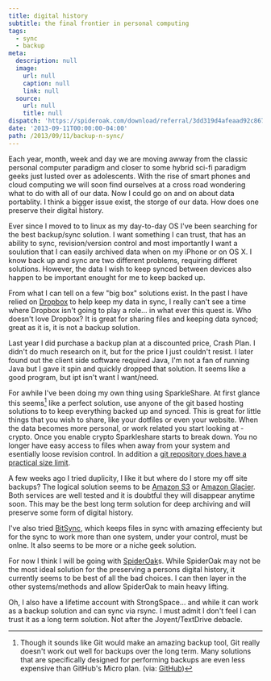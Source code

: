 ```yaml
---
title: digital history
subtitle: the final frontier in personal computing
tags:
  - sync
  - backup
meta:
  description: null
  image:
    url: null
    caption: null
    link: null
  source:
    url: null
    title: null
dispatch: 'https://spideroak.com/download/referral/3dd319d4afeaad92c8672e76c8789ef2'
date: '2013-09-11T00:00:00-04:00'
path: /2013/09/11/backup-n-sync/
---
```


Each year, month, week and day we are moving awway from the classic personal computer paradigm and closer to some hybrid sci-fi paradigm geeks just lusted over as adolescents. With the rise of smart phones and cloud computing we will soon find ourselves at a cross road wondering what to do with all of our data. Now I could go on and on about data portablity. I think a bigger issue exist, the storge of our data. How does one preserve their digital history.

Ever since I moved to to linux as my day-to-day OS I've been searching for the best backup/sync solution. I want something I can trust, that has an ability to sync, revision/version control and most importantly I want a soulution that I can easily archived data when on my iPhone or on OS X. I know back up and sync are two different problems, requiring differet solutions. However, the data I wish to keep synced between devices also happen to be important enought for me to keep backed up.

From what I can tell on a few "big box" solutions exist. In the past I have relied on [Dropbox][dropbox] to help keep my data in sync, I really can't see a time where Dropbox isn't going to play a role... in what ever this quest is. Who doesn't love Dropbox? It is great for sharing files and keeping data synced; great as it is, it is not a backup solution.

Last year I did purchase a backup plan at a discounted price, Crash Plan. I didn't do much research on it, but for the price I just couldn't resist. I later found out the client side software required Java, I'm not a fan of running Java but I gave it spin and quickly dropped that solution. It seems like a good program, but ipt isn't want I want/need.

For awhile I've been doing my own thing using SparkleShare. At first glance this seems[^gitBackup] like a perfect solution, use anyone of the git based hosting solutions to to keep everything backed up and synced. This is great for little things that you wish to share, like your dotfiles or even your website. When the data becomes more personal, or work related you start looking at -crypto. Once you enable crypto Sparkleshare starts to break down. You no longer have easy access to files when away from your system and esentially loose revision control. In addition a [git repository does have a practical size limit][gitSize].

A few weeks ago I tried duplicity, I like it but where do I store my off site backups? The logical solution seems to be [Amazon S3][amazonS3] or [Amazon Glacier][amazonGlacier]. Both services are well tested and it is doubtful they will disappear anytime soon. This may be the best long term solution for deep archiving and will preserve some form of digital history.

 I've also tried [BitSync][bitSync], which keeps files in sync with amazing effecienty but for the sync to work more than one system, under your control, must be onlne. It also seems to be more or a niche geek solution.

For now I think I will be going with [SpiderOak][spiderOak]s. While SpiderOak may not be the most ideal solution for the preserving a persons digital history, it currently seems to be best of all the bad choices. I can then layer in the other systems/methods and allow SpiderOak to main heavy lifting.

Oh, I also have a lifetime account with StrongSpace... and while it can work as a backup solution and can sync via rsync. I must admit I don't feel I can trust it as a long term solution. Not after the Joyent/TextDrive debacle.

[^gitBackup]: Though it sounds like Git would make an amazing backup tool, Git really doesn't work out well for backups over the long term. Many solutions that are specifically designed for performing backups are even less expensive than GitHub's Micro plan. (via: [GitHub][gitBackup])

[dropbox]: http://db.tt/Woq86zN
[sparkleshare]: http://sparkleshare.org/
[gitBackup]: https://help.github.com/articles/what-is-my-disk-quota#backups
[gitSize]: http://www.quora.com/Git-revision-control/What-is-the-practical-maximum-size-of-a-Git-repository-full-of-text-based-data?share=1
[amazonS3]: http://aws.amazon.com/s3/
[amazonGlacier]: http://aws.amazon.com/glacier/
[bitSync]: http://labs.bittorrent.com/experiments/sync.html
[spiderOak]: https://spideroak.com/download/referral/3dd319d4afeaad92c8672e76c8789ef2

